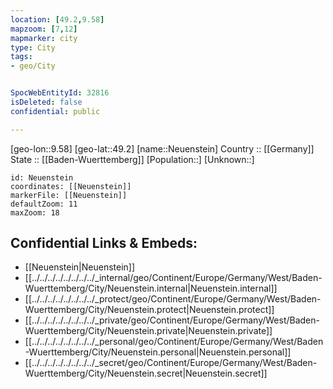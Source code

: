 ```yaml
---
location: [49.2,9.58] 
mapzoom: [7,12] 
mapmarker: city 
type: City
tags:
- geo/City


SpocWebEntityId: 32816
isDeleted: false
confidential: public

---
```

[geo-lon::9.58] 
[geo-lat::49.2] 
[name::Neuenstein] 
Country :: [[Germany]]  
State :: [[Baden-Wuerttemberg]] 
[Population::] 
[Unknown::] 


```leaflet
id: Neuenstein
coordinates: [[Neuenstein]] 
markerFile: [[Neuenstein]] 
defaultZoom: 11 
maxZoom: 18
```


## Confidential Links & Embeds: 
- [[Neuenstein|Neuenstein]]  
- [[../../../../../../../../_internal/geo/Continent/Europe/Germany/West/Baden-Wuerttemberg/City/Neuenstein.internal|Neuenstein.internal]] 
- [[../../../../../../../../_protect/geo/Continent/Europe/Germany/West/Baden-Wuerttemberg/City/Neuenstein.protect|Neuenstein.protect]] 
- [[../../../../../../../../_private/geo/Continent/Europe/Germany/West/Baden-Wuerttemberg/City/Neuenstein.private|Neuenstein.private]] 
- [[../../../../../../../../_personal/geo/Continent/Europe/Germany/West/Baden-Wuerttemberg/City/Neuenstein.personal|Neuenstein.personal]] 
- [[../../../../../../../../_secret/geo/Continent/Europe/Germany/West/Baden-Wuerttemberg/City/Neuenstein.secret|Neuenstein.secret]] 
